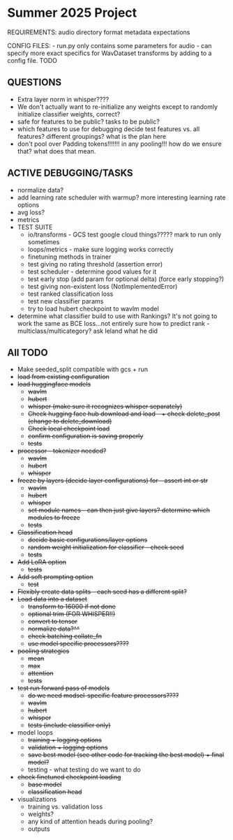 # Summer 2025 Project
REQUIREMENTS:
    audio directory format
    metadata expectations

CONFIG FILES:
    - run.py only contains some parameters for audio
    - can specify more exact specifics for WavDataset transforms by adding to a config file. TODO

## QUESTIONS
* Extra layer norm in whisper????
* We don't actually want to re-initialize any weights except to randomly initialize classifier weights, correct? 
* safe for features to be public? tasks to be public?
* which features to use for debugging decide test features vs. all features? different groupings? what is the plan here
* don't pool over Padding tokens!!!!!!! in any pooling!!! how do we ensure that? what does that mean. 

## ACTIVE DEBUGGING/TASKS
* normalize data?
* add learning rate scheduler with warmup? more interesting learning rate options
* avg loss?
* metrics
* TEST SUITE
    * io/transforms - GCS test google cloud things????? mark to run only sometimes
    * loops/metrics - make sure logging works correctly
    * finetuning methods in trainer
    * test giving no rating threshold (assertion error)
    * test scheduler - determine good values for it
    * test early stop (add param for optional delta) (force early stopping?)
    * test giving non-existent loss (NotImplementedError)
    * test ranked classification loss
    * test new classifier params
    * try to load hubert checkpoint to wavlm model
* determine what classifier build to use with Rankings? It's not going to work the same as BCE loss...not entirely sure how to predict rank - multiclass/multicategory? ask leland what he did

## All TODO
* Make seeded_split compatible with gcs + run
* ~~load from existing configuration~~
* ~~load huggingface models~~ 
    * ~~wavlm~~
    * ~~hubert~~
    * ~~whisper (make sure it recognizes whisper separately)~~
    * ~~Check hugging face hub download and load - + check delete_post (change to delete_download)~~
    * ~~Check local checkpoint load~~
    * ~~confirm configuration is saving properly~~
    * ~~tests~~
* ~~processor - tokenizer needed?~~
    * ~~wavlm~~
    * ~~hubert~~
    * ~~whisper~~
* ~~freeze by layers (decide layer configurations) for -  assert int or str~~
    * ~~wavlm~~
    * ~~hubert~~
    * ~~whisper~~
    * ~~set module names - can then just give layers? determine which modules to freeze~~
    * ~~tests~~
* ~~Classification head~~
    * ~~decide basic configurations/layer options~~
    * ~~random weight initialization for classifier - check seed~~
    * ~~tests~~
* ~~Add LoRA option~~
    * ~~tests~~
* ~~Add soft prompting option~~
    * ~~test~~
* ~~Flexibly create data splits - each seed has a different split?~~ 
* ~~Load data into a dataset~~
    * ~~transform to 16000 if not done~~
    * ~~optional trim (FOR WHISPER!!)~~
    * ~~convert to tensor~~
    * ~~normalize data?^^~~
    * ~~check batching collate_fn~~
    * ~~use model specific processors????~~
* ~~pooling strategies~~
    * ~~mean~~
    * ~~max~~
    * ~~attention~~
    * ~~tests~~
* ~~test run forward pass of models~~
    * ~~do we need modsel-specific feature processors????~~
    * ~~wavlm~~
    * ~~hubert~~
    * ~~whisper~~
    * ~~tests (include classifier only)~~
* model loops
    * ~~training + logging options~~
    * ~~validation + logging options~~
    * ~~save best model (see other code for tracking the best model) + final model?~~ 
    * testing - what testing do we want to do 
* ~~check finetuned checkpoint loading~~
    * ~~base model~~
    * ~~classification head~~
* visualizations 
    * training vs. validation loss
    * weights? 
    * any kind of attention heads during pooling?
    * outputs

